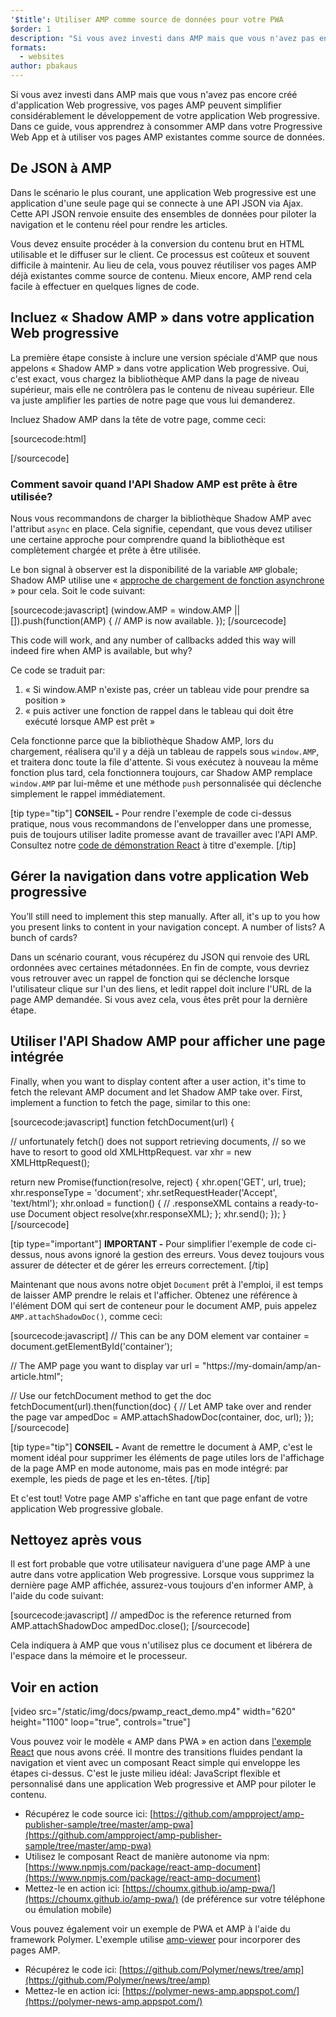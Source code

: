 ```yaml
---
'$title': Utiliser AMP comme source de données pour votre PWA
$order: 1
description: "Si vous avez investi dans AMP mais que vous n'avez pas encore créé d'application Web progressive, vos pages AMP peuvent simplifier considérablement le développement de votre application Web progressive."
formats:
  - websites
author: pbakaus
---
```


Si vous avez investi dans AMP mais que vous n'avez pas encore créé d'application Web progressive, vos pages AMP peuvent simplifier considérablement le développement de votre application Web progressive. Dans ce guide, vous apprendrez à consommer AMP dans votre Progressive Web App et à utiliser vos pages AMP existantes comme source de données.

## De JSON à AMP

Dans le scénario le plus courant, une application Web progressive est une application d'une seule page qui se connecte à une API JSON via Ajax. Cette API JSON renvoie ensuite des ensembles de données pour piloter la navigation et le contenu réel pour rendre les articles.

Vous devez ensuite procéder à la conversion du contenu brut en HTML utilisable et le diffuser sur le client. Ce processus est coûteux et souvent difficile à maintenir. Au lieu de cela, vous pouvez réutiliser vos pages AMP déjà existantes comme source de contenu. Mieux encore, AMP rend cela facile à effectuer en quelques lignes de code.

## Incluez « Shadow AMP » dans votre application Web progressive

La première étape consiste à inclure une version spéciale d'AMP que nous appelons « Shadow AMP » dans votre application Web progressive. Oui, c'est exact, vous chargez la bibliothèque AMP dans la page de niveau supérieur, mais elle ne contrôlera pas le contenu de niveau supérieur. Elle va juste amplifier les parties de notre page que vous lui demanderez.

Incluez Shadow AMP dans la tête de votre page, comme ceci:

[sourcecode:html]

<!-- Asynchronously load the AMP-with-Shadow-DOM runtime library. -->
<script async src="https://ampjs.org/shadow-v0.js"></script>

[/sourcecode]

### Comment savoir quand l'API Shadow AMP est prête à être utilisée?

Nous vous recommandons de charger la bibliothèque Shadow AMP avec l'attribut `async` en place. Cela signifie, cependant, que vous devez utiliser une certaine approche pour comprendre quand la bibliothèque est complètement chargée et prête à être utilisée.

Le bon signal à observer est la disponibilité de la variable `AMP` globale; Shadow AMP utilise une « [approche de chargement de fonction asynchrone](http://mrcoles.com/blog/google-analytics-asynchronous-tracking-how-it-work/) » pour cela. Soit le code suivant:

[sourcecode:javascript]
(window.AMP = window.AMP || []).push(function(AMP) {
// AMP is now available.
});
[/sourcecode]

This code will work, and any number of callbacks added this way will indeed fire when AMP is available, but why?

Ce code se traduit par:

1. « Si window.AMP n'existe pas, créer un tableau vide pour prendre sa position »
2. « puis activer une fonction de rappel dans le tableau qui doit être exécuté lorsque AMP est prêt »

Cela fonctionne parce que la bibliothèque Shadow AMP, lors du chargement, réalisera qu'il y a déjà un tableau de rappels sous `window.AMP`, et traitera donc toute la file d'attente. Si vous exécutez à nouveau la même fonction plus tard, cela fonctionnera toujours, car Shadow AMP remplace `window.AMP` par lui-même et une méthode `push` personnalisée qui déclenche simplement le rappel immédiatement.

[tip type="tip"] **CONSEIL -** Pour rendre l'exemple de code ci-dessus pratique, nous vous recommandons de l'envelopper dans une promesse, puis de toujours utiliser ladite promesse avant de travailler avec l'API AMP. Consultez notre [code de démonstration React](https://github.com/ampproject/amp-publisher-sample/blob/master/amp-pwa/src/components/amp-document/amp-document.js#L20) à titre d'exemple. [/tip]

## Gérer la navigation dans votre application Web progressive

You’ll still need to implement this step manually. After all, it's up to you how you present links to content in your navigation concept. A number of lists? A bunch of cards?

Dans un scénario courant, vous récupérez du JSON qui renvoie des URL ordonnées avec certaines métadonnées. En fin de compte, vous devriez vous retrouver avec un rappel de fonction qui se déclenche lorsque l'utilisateur clique sur l'un des liens, et ledit rappel doit inclure l'URL de la page AMP demandée. Si vous avez cela, vous êtes prêt pour la dernière étape.

## Utiliser l'API Shadow AMP pour afficher une page intégrée

Finally, when you want to display content after a user action, it's time to fetch the relevant AMP document and let Shadow AMP take over. First, implement a function to fetch the page, similar to this one:

[sourcecode:javascript]
function fetchDocument(url) {

// unfortunately fetch() does not support retrieving documents,
// so we have to resort to good old XMLHttpRequest.
var xhr = new XMLHttpRequest();

return new Promise(function(resolve, reject) {
xhr.open('GET', url, true);
xhr.responseType = 'document';
xhr.setRequestHeader('Accept', 'text/html');
xhr.onload = function() {
// .responseXML contains a ready-to-use Document object
resolve(xhr.responseXML);
};
xhr.send();
});
}
[/sourcecode]

[tip type="important"] **IMPORTANT -** Pour simplifier l'exemple de code ci-dessus, nous avons ignoré la gestion des erreurs. Vous devez toujours vous assurer de détecter et de gérer les erreurs correctement. [/tip]

Maintenant que nous avons notre objet `Document` prêt à l'emploi, il est temps de laisser AMP prendre le relais et l'afficher. Obtenez une référence à l'élément DOM qui sert de conteneur pour le document AMP, puis appelez `AMP.attachShadowDoc()`, comme ceci:

[sourcecode:javascript]
// This can be any DOM element
var container = document.getElementById('container');

// The AMP page you want to display
var url = "https://my-domain/amp/an-article.html";

// Use our fetchDocument method to get the doc
fetchDocument(url).then(function(doc) {
// Let AMP take over and render the page
var ampedDoc = AMP.attachShadowDoc(container, doc, url);
});
[/sourcecode]

[tip type="tip"] **CONSEIL -** Avant de remettre le document à AMP, c'est le moment idéal pour supprimer les éléments de page utiles lors de l'affichage de la page AMP en mode autonome, mais pas en mode intégré: par exemple, les pieds de page et les en-têtes. [/tip]

Et c'est tout! Votre page AMP s'affiche en tant que page enfant de votre application Web progressive globale.

## Nettoyez après vous

Il est fort probable que votre utilisateur naviguera d'une page AMP à une autre dans votre application Web progressive. Lorsque vous supprimez la dernière page AMP affichée, assurez-vous toujours d'en informer AMP, à l'aide du code suivant:

[sourcecode:javascript]
// ampedDoc is the reference returned from AMP.attachShadowDoc
ampedDoc.close();
[/sourcecode]

Cela indiquera à AMP que vous n'utilisez plus ce document et libérera de l'espace dans la mémoire et le processeur.

## Voir en action

[video src="/static/img/docs/pwamp_react_demo.mp4" width="620" height="1100" loop="true", controls="true"]

Vous pouvez voir le modèle « AMP dans PWA » en action dans [l'exemple React](https://github.com/ampproject/amp-publisher-sample/tree/master/amp-pwa) que nous avons créé. Il montre des transitions fluides pendant la navigation et vient avec un composant React simple qui enveloppe les étapes ci-dessus. C'est le juste milieu idéal: JavaScript flexible et personnalisé dans une application Web progressive et AMP pour piloter le contenu.

- Récupérez le code source ici: [https://github.com/ampproject/amp-publisher-sample/tree/master/amp-pwa](https://github.com/ampproject/amp-publisher-sample/tree/master/amp-pwa)
- Utilisez le composant React de manière autonome via npm: [https://www.npmjs.com/package/react-amp-document](https://www.npmjs.com/package/react-amp-document)
- Mettez-le en action ici: [https://choumx.github.io/amp-pwa/](https://choumx.github.io/amp-pwa/) (de préférence sur votre téléphone ou émulation mobile)

Vous pouvez également voir un exemple de PWA et AMP à l'aide du framework Polymer. L'exemple utilise [amp-viewer](https://github.com/PolymerLabs/amp-viewer/) pour incorporer des pages AMP.

- Récupérez le code ici: [https://github.com/Polymer/news/tree/amp](https://github.com/Polymer/news/tree/amp)
- Mettez-le en action ici: [https://polymer-news-amp.appspot.com/](https://polymer-news-amp.appspot.com/)
